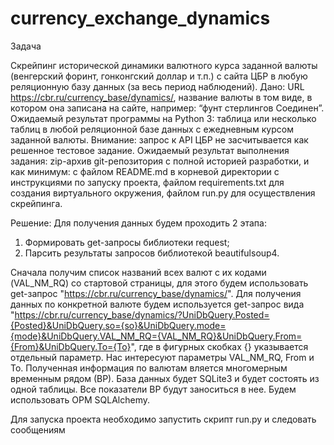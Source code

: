 # currency_exchange_dynamics

Задача

Скрейпинг исторической динамики валютного курса заданной валюты (венгерский форинт, гонконгский доллар и т.п.) с сайта ЦБР в любую реляционную базу данных (за весь период наблюдений). Дано: URL https://cbr.ru/currency_base/dynamics/, название валюты в том виде, в котором она записана на сайте, например: “фунт стерлингов Соединен”. Ожидаемый результат программы на Python 3: таблица или несколько таблиц в любой реляционной базе данных с ежедневным курсом заданной валюты. Внимание: запрос к API ЦБР не засчитывается как решенное тестовое задание. Ожидаемый результат выполнения задания: zip-архив git-репозитория с полной историей разработки, и как минимум: с файлом README.md в корневой директории с инструкциями по запуску проекта, файлом requirements.txt для создания виртуального окружения, файлом run.py для осуществления скрейпинга.

Решение: Для получения данных будем проходить 2 этапа:
  1) Формировать get-запросы библиотеки request;
  2) Парсить результаты запросов библиотекой beautifulsoup4. 
  
Сначала получим список названий всех валют с их кодами (VAL_NM_RQ) со стартовой страницы, для этого будем использовать get-запрос "https://cbr.ru/currency_base/dynamics/". Для получения данных по конкретной валюте будем используется get-запрос вида "https://cbr.ru/currency_base/dynamics/?UniDbQuery.Posted={Posted}&UniDbQuery.so={so}&UniDbQuery.mode={mode}&UniDbQuery.VAL_NM_RQ={VAL_NM_RQ}&UniDbQuery.From={From}&UniDbQuery.To={To}", где в фигурных скобках {} указывается отдельный параметр. Нас интересуют параметры VAL_NM_RQ, From и To.
Полученная информация по валютам вляется многомерным временным рядом (ВР). База данных будет SQLite3 и будет состоять из одной таблицы. Все показатели ВР будут заноситься в нее. Будем использовать ОРМ SQLAlchemy.

Для запуска проекта необходимо запустить скрипт run.py и следовать сообщениям
